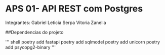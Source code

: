 # APS 01- API REST com Postgres

Integrantes:
Gabriel 
Leticia Serpa 
Vitoria Zanella 

##Dependencias do projeto

''' shell
poetry add fastapi
poetry add sqlmodel
poetry add unicorn
poetry add psycopg2-binary
'''